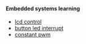 #### Embedded systems learning

- [lcd control](./lcd/)
- [button led interrupt](./button_led_interrupt/)
- [constant pwm](./constant_pwm)